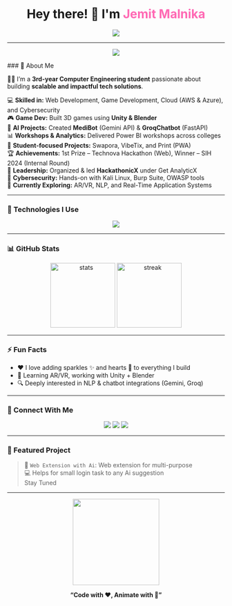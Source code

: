 <h1 align="center">Hey there! 👋 I'm <span style="color:#ff69b4;">Jemit Malnika</span></h1>
<p align="center">
  <img src="https://readme-typing-svg.herokuapp.com?font=Fira+Code&duration=3000&pause=1000&color=ff69b4&center=true&vCenter=true&multiline=true&width=600&height=100&lines=Tech+Generalist+%F0%9F%9A%80;Vulnerability+Assessment+Intern+%F0%9F%94%90;Hackathon+Champion+%F0%9F%8F%86;" />
</p>

---

<p align="center">
  <img src="https://readme-typing-svg.herokuapp.com?font=Fira+Code&duration=4000&pause=800&color=FF69B4&center=true&vCenter=true&width=600&lines=Creative+Engineer+%F0%9F%9A%80;Cybersecurity+Explorer+%F0%9F%94%90;Hackathon+Champion+%F0%9F%8F%86;Always+Building+%F0%9F%92%BB;AR+%2F+VR+Learning+%F0%9F%8C%88" />
</p>
### 🌟 About Me

👨‍💻 I’m a **3rd-year Computer Engineering student** passionate about building **scalable and impactful tech solutions**.

💻 **Skilled in:** Web Development, Game Development, Cloud (AWS & Azure), and Cybersecurity  
🎮 **Game Dev:** Built 3D games using **Unity & Blender**  
🧠 **AI Projects:** Created **MediBot** (Gemini API) & **GroqChatbot** (FastAPI)  
📊 **Workshops & Analytics:** Delivered Power BI workshops across colleges  
📱 **Student-focused Projects:** Swapora, VibeTix, and Print (PWA)  
🏆 **Achievements:** 1st Prize – Technova Hackathon (Web), Winner – SIH 2024 (Internal Round)  
🎯 **Leadership:** Organized & led **HackathonicX** under Get AnalyticX  
🔐 **Cybersecurity:** Hands-on with Kali Linux, Burp Suite, OWASP tools  
🚀 **Currently Exploring:** AR/VR, NLP, and Real-Time Application Systems


---

### 🔧 Technologies I Use
<p align="center">
  <img src="https://skillicons.dev/icons?i=html,css,js,react,nodejs,python,django,git,github,figma,aws,linux,unity,C,C++,C#,Java" />
</p>

---

### 📊 GitHub Stats
<p align="center">
  <img src="https://github-readme-stats.vercel.app/api?username=chrolloolucilferr&show_icons=true&theme=tokyonight" alt="stats" height="150"/>
  <img src="https://github-readme-streak-stats.herokuapp.com?user=chrolloolucilferr&theme=tokyonight" alt="streak" height="150"/>
</p>

---

### ⚡ Fun Facts
- ❤️ I love adding sparkles ✨ and hearts 💖 to everything I build
- 🎯 Learning AR/VR, working with Unity + Blender
- 🔍 Deeply interested in NLP & chatbot integrations (Gemini, Groq)

---

### 🔗 Connect With Me
<p align="center">
  <a href="https://www.linkedin.com/in/jemit-malnika-b786a532a/"><img src="https://img.shields.io/badge/LinkedIn-blue?style=for-the-badge&logo=linkedin" /></a>
  <a href="mailto:jemitmalnika@gmail.com"><img src="https://img.shields.io/badge/Gmail-red?style=for-the-badge&logo=gmail" /></a>
  <a href="https://github.com/chrolloolucilferr"><img src="https://img.shields.io/badge/GitHub-100000?style=for-the-badge&logo=github" /></a>
</p>

---

### 🎉 Featured Project
> 🧠 `Web Extension with Ai`: Web extension for multi-purpose <br>
> 💻 Helps for small login task to any Ai suggestion <br>
>  Stay Tuned
---

<p align="center">
  <img src="https://media.giphy.com/media/26AHONQ79FdWZhAI0/giphy.gif" width="200px" />
</p>

<p align="center">
  <b>“Code with ❤️, Animate with 💫”</b>
</p>
